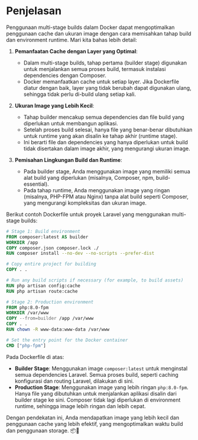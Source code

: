 # Penjelasan

Penggunaan multi-stage builds dalam Docker dapat mengoptimalkan penggunaan cache dan ukuran image dengan cara memisahkan tahap build dan environment runtime. Mari kita bahas lebih detail:

1. **Pemanfaatan Cache dengan Layer yang Optimal**:
   - Dalam multi-stage builds, tahap pertama (builder stage) digunakan untuk menjalankan semua proses build, termasuk instalasi dependencies dengan Composer.
   - Docker memanfaatkan cache untuk setiap layer. Jika Dockerfile diatur dengan baik, layer yang tidak berubah dapat digunakan ulang, sehingga tidak perlu di-build ulang setiap kali.

2. **Ukuran Image yang Lebih Kecil**:
   - Tahap builder mencakup semua dependencies dan file build yang diperlukan untuk membangun aplikasi.
   - Setelah proses build selesai, hanya file yang benar-benar dibutuhkan untuk runtime yang akan disalin ke tahap akhir (runtime stage).
   - Ini berarti file dan dependencies yang hanya diperlukan untuk build tidak disertakan dalam image akhir, yang mengurangi ukuran image.

3. **Pemisahan Lingkungan Build dan Runtime**:
   - Pada builder stage, Anda menggunakan image yang memiliki semua alat build yang diperlukan (misalnya, Composer, npm, build-essential).
   - Pada tahap runtime, Anda menggunakan image yang ringan (misalnya, PHP-FPM atau Nginx) tanpa alat build seperti Composer, yang mengurangi kompleksitas dan ukuran image.

Berikut contoh Dockerfile untuk proyek Laravel yang menggunakan multi-stage builds:

```dockerfile
# Stage 1: Build environment
FROM composer:latest AS builder
WORKDIR /app
COPY composer.json composer.lock ./
RUN composer install --no-dev --no-scripts --prefer-dist

# Copy entire project for building
COPY . .

# Run any build scripts if necessary (for example, to build assets)
RUN php artisan config:cache
RUN php artisan route:cache

# Stage 2: Production environment
FROM php:8.0-fpm
WORKDIR /var/www
COPY --from=builder /app /var/www
COPY . .
RUN chown -R www-data:www-data /var/www

# Set the entry point for the Docker container
CMD ["php-fpm"]
```

Pada Dockerfile di atas:

- **Builder Stage**: Menggunakan image `composer:latest` untuk menginstal semua dependencies Laravel. Semua proses build, seperti caching konfigurasi dan routing Laravel, dilakukan di sini.
- **Production Stage**: Menggunakan image yang lebih ringan `php:8.0-fpm`. Hanya file yang dibutuhkan untuk menjalankan aplikasi disalin dari builder stage ke sini. Composer tidak lagi diperlukan di environment runtime, sehingga image lebih ringan dan lebih cepat.

Dengan pendekatan ini, Anda mendapatkan image yang lebih kecil dan penggunaan cache yang lebih efektif, yang mengoptimalkan waktu build dan penggunaan storage. 📦🚀
